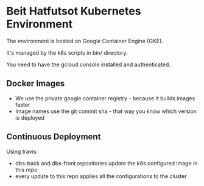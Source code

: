 # Beit Hatfutsot Kubernetes Environment

The environment is hosted on Google Container Engine (GKE).

It's managed by the k8s scripts in bin/ directory.

You need to have the gcloud console installed and authenticated.

## Docker Images

* We use the private google container registry - because it builds images faster
* Image names use the git commit sha - that way you know which version is deployed

## Continuous Deployment

Using travis:

* dbs-back and dbs-front repositories update the k8s configured image in this repo
* every update to this repo applies all the configurations to the cluster
